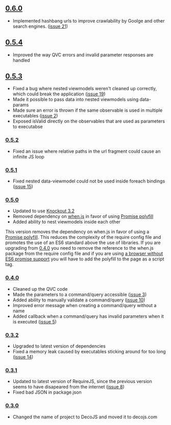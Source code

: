 
## [0.6.0](https://github.com/decojs/DecoJS/releases/tag/v0.6.0)

 * Implemented hashbang urls to improve crawlability by Goolge and other search engines. ([issue 21](https://github.com/decojs/DecoJS/issues/21))

## [0.5.4](https://github.com/decojs/DecoJS/releases/tag/v0.5.4)

 * Improved the way QVC errors and invalid parameter responses are handled
 
## [0.5.3](https://github.com/decojs/DecoJS/releases/tag/v0.5.3)

 * Fixed a bug where nested viewmodels weren't cleaned up correctly, which could break the application ([issue 19](https://github.com/decojs/DecoJS/issues/19))
 * Made it possible to pass data into nested viewmodels using data-params
 * Made sure an error is thrown if the same observable is used in multiple executables ([issue 2](https://github.com/decojs/DecoJS/issues/2))
 * Exposed isValid directly on the observables that are used as parameters to executabse


### [0.5.2](https://github.com/decojs/DecoJS/releases/tag/v0.5.2)

 * Fixed an issue where relative paths in the url fragment could cause an infinite JS loop


### [0.5.1](https://github.com/decojs/DecoJS/releases/tag/v0.5.1)

 * Fixed nested data-viewmodel could not be used inside foreach bindings ([issue 15](https://github.com/decojs/DecoJS/issues/15))


### [0.5.0](https://github.com/decojs/DecoJS/releases/tag/v0.5.0)

 * Updated to use [Knockout 3.2](http://knockoutjs.com/)
 * Removed dependency on [when.js](https://github.com/cujojs/when) in favor of using [Promise polyfill](https://github.com/jakearchibald/es6-promise)
 * Added ability to nest viewmodels inside each other

This version removes the dependency on when.js in favor of using a [Promise polyfill](https://github.com/jakearchibald/es6-promise). This reduces the complexity of the require config file and promotes the use of an ES6 standard above the use of libraries. If you are upgrading from [0.4.0](https://github.com/decojs/DecoJS/releases/tag/v0.4.0) you need to remove the reference to the when.js package from the require config file and if you are using [a browser without ES6 promise support](http://caniuse.com/#search=promise) you will have to add the polyfill to the page as a script tag.


### [0.4.0](https://github.com/decojs/DecoJS/releases/tag/v0.4.0)

 * Cleaned up the QVC code
 * Made the parameters to a command/query accessible ([issue 3](https://github.com/decojs/DecoJS/issues/3))
 * Added ability to manually validate a command/query ([issue 10](https://github.com/decojs/DecoJS/issues/10))
 * Improved error message when creating a command/query without a name
 * Added callback when a command/query has invalid parameters when it is executed ([issue 5](https://github.com/decojs/DecoJS/issues/5))


### [0.3.2](https://github.com/decojs/DecoJS/releases/tag/v0.3.2)

 * Upgraded to latest version of dependencies
 * Fixed a memory leak caused by executables sticking around for too long ([issue 14](https://github.com/decojs/DecoJS/issues/14))


### [0.3.1](https://github.com/decojs/DecoJS/releases/tag/v0.3.1)

 * Updated to latest version of RequireJS, since the previous version seems to have disapeared from the internet ([issue 8](https://github.com/decojs/DecoJS/issues/8))
 * Fixed bad JSON in package.json


### [0.3.0](https://github.com/decojs/DecoJS/releases/tag/v0.3.0)

 * Changed the name of project to DecoJS and moved it to decojs.com

